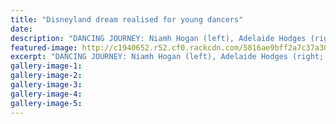 ```yaml
---
title: "Disneyland dream realised for young dancers"
date: 
description: "DANCING JOURNEY: Niamh Hogan (left), Adelaide Hodges (right; both WHS students) and Anna Durning danced on stage at Disneyland during a trip to the US."
featured-image: http://c1940652.r52.cf0.rackcdn.com/5816ae9bff2a7c37a3001653/Hogan,HodgesDurning-visit-Disneyland-re-Dance-Oct-2016.jpg
excerpt: "DANCING JOURNEY: Niamh Hogan (left), Adelaide Hodges (right; both WHS students) and Anna Durning danced on stage at Disneyland during a trip to the US."
gallery-image-1: 
gallery-image-2: 
gallery-image-3: 
gallery-image-4: 
gallery-image-5: 
---
```

